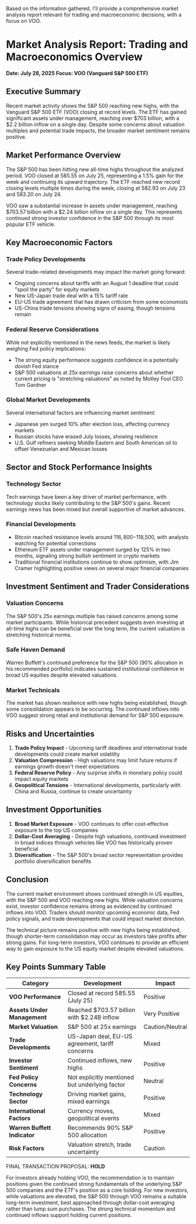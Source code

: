 Based on the information gathered, I'll provide a comprehensive market analysis report relevant for trading and macroeconomic decisions, with a focus on VOO.

# Market Analysis Report: Trading and Macroeconomics Overview
**Date: July 28, 2025**
**Focus: VOO (Vanguard S&P 500 ETF)**

## Executive Summary

Recent market activity shows the S&P 500 reaching new highs, with the Vanguard S&P 500 ETF (VOO) closing at record levels. The ETF has gained significant assets under management, reaching over $703 billion, with a $2.2 billion inflow on a single day. Despite some concerns about valuation multiples and potential trade impacts, the broader market sentiment remains positive.

## Market Performance Overview

The S&P 500 has been hitting new all-time highs throughout the analyzed period. VOO closed at 585.55 on July 25, representing a 1.5% gain for the week and continuing its upward trajectory. The ETF reached new record closing levels multiple times during the week, closing at 582.93 on July 23 and 583.20 on July 24.

VOO saw a substantial increase in assets under management, reaching $703.57 billion with a $2.24 billion inflow on a single day. This represents continued strong investor confidence in the S&P 500 through its most popular ETF vehicle.

## Key Macroeconomic Factors

### Trade Policy Developments

Several trade-related developments may impact the market going forward:
- Ongoing concerns about tariffs with an August 1 deadline that could "spoil the party" for equity markets
- New US-Japan trade deal with a 15% tariff rate
- EU-US trade agreement that has drawn criticism from some economists
- US-China trade tensions showing signs of easing, though tensions remain

### Federal Reserve Considerations

While not explicitly mentioned in the news feeds, the market is likely weighing Fed policy implications:
- The strong equity performance suggests confidence in a potentially dovish Fed stance
- S&P 500 valuations at 25x earnings raise concerns about whether current pricing is "stretching valuations" as noted by Motley Fool CEO Tom Gardner

### Global Market Developments

Several international factors are influencing market sentiment:
- Japanese yen surged 10% after election loss, affecting currency markets
- Russian stocks have erased July losses, showing resilience
- U.S. Gulf refiners seeking Middle Eastern and South American oil to offset Venezuelan and Mexican losses

## Sector and Stock Performance Insights

### Technology Sector
Tech earnings have been a key driver of market performance, with technology stocks likely contributing to the S&P 500's gains. Recent earnings news has been mixed but overall supportive of market advances.

### Financial Developments
- Bitcoin reached resistance levels around $116,800-$118,500, with analysts watching for potential corrections
- Ethereum ETF assets under management surged by 125% in two months, signaling strong bullish sentiment in crypto markets
- Traditional financial institutions continue to show optimism, with Jim Cramer highlighting positive views on several major financial companies

## Investment Sentiment and Trader Considerations

### Valuation Concerns
The S&P 500's 25x earnings multiple has raised concerns among some market participants. While historical precedent suggests even investing at all-time highs can be beneficial over the long term, the current valuation is stretching historical norms.

### Safe Haven Demand
Warren Buffett's continued preference for the S&P 500 (90% allocation in his recommended portfolio) indicates sustained institutional confidence in broad US equities despite elevated valuations.

### Market Technicals
The market has shown resilience with new highs being established, though some consolidation appears to be occurring. The continued inflows into VOO suggest strong retail and institutional demand for S&P 500 exposure.

## Risks and Uncertainties

1. **Trade Policy Impact** - Upcoming tariff deadlines and international trade developments could create market volatility
2. **Valuation Compression** - High valuations may limit future returns if earnings growth doesn't meet expectations
3. **Federal Reserve Policy** - Any surprise shifts in monetary policy could impact equity markets
4. **Geopolitical Tensions** - International developments, particularly with China and Russia, continue to create uncertainty

## Investment Opportunities

1. **Broad Market Exposure** - VOO continues to offer cost-effective exposure to the top US companies
2. **Dollar-Cost Averaging** - Despite high valuations, continued investment in broad indices through vehicles like VOO has historically proven beneficial
3. **Diversification** - The S&P 500's broad sector representation provides portfolio diversification benefits

## Conclusion

The current market environment shows continued strength in US equities, with the S&P 500 and VOO reaching new highs. While valuation concerns exist, investor confidence remains strong as evidenced by continued inflows into VOO. Traders should monitor upcoming economic data, Fed policy signals, and trade developments that could impact market direction.

The technical picture remains positive with new highs being established, though shorter-term consolidation may occur as investors take profits after strong gains. For long-term investors, VOO continues to provide an efficient way to gain exposure to the US equity market despite elevated valuations.

## Key Points Summary Table

| Category | Development | Impact |
|----------|-------------|---------|
| **VOO Performance** | Closed at record 585.55 (July 25) | Positive |
| **Assets Under Management** | Reached $703.57 billion with $2.24B inflow | Very Positive |
| **Market Valuation** | S&P 500 at 25x earnings | Caution/Neutral |
| **Trade Developments** | US-Japan deal, EU-US agreement, tariff concerns | Mixed |
| **Investor Sentiment** | Continued inflows, new highs | Positive |
| **Fed Policy Concerns** | Not explicitly mentioned but underlying factor | Neutral |
| **Technology Sector** | Driving market gains, mixed earnings | Positive |
| **International Factors** | Currency moves, geopolitical events | Mixed |
| **Warren Buffett Indicator** | Recommends 90% S&P 500 allocation | Positive |
| **Risk Factors** | Valuation stretch, trade uncertainty | Caution |

FINAL TRANSACTION PROPOSAL: **HOLD**

For investors already holding VOO, the recommendation is to maintain positions given the continued strong fundamentals of the underlying S&P 500 companies and the ETF's position as a core holding. For new investors, while valuations are elevated, the S&P 500 through VOO remains a suitable long-term investment, best approached through dollar-cost averaging rather than lump sum purchases. The strong technical momentum and continued inflows support holding current positions.